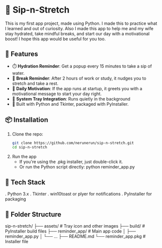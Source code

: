 # 🧃 Sip-n-Stretch

This is my first app project, made using Python. I made this to practice what I learned and out of curiosity.
Also I made this app to help me and my wife stay hydrated, take mindful breaks, and start our day with a motivational boost!
I hope this app would be useful for you too.

## 🌟 Features

- ⏱️ **Hydration Reminder**: Get a popup every 15 minutes to take a sip of water.
- 🧘 **Break Reminder**: After 2 hours of work or study, it nudges you to stretch and take a rest.
- 💬 **Daily Motivation**: If the app runs at startup, it greets you with a motivational message to start your day right.
- 🧪 **System Tray Integration**: Runs quietly in the background
- 🐍 Built with Python and Tkinter, packaged with PyInstaller.

## 📦 Installation

1. Clone the repo:
   ```bash
   git clone https://github.com/nerunerun/sip-n-stretch.git
   cd sip-n-stretch

2. Run the app
   - If you're using the .pkg installer, just double-click it.
   - Or run the Python script directly:
     python reminder_app.py

## 🧙 Tech Stack
. Python 3.x
. Tkinter
. win10toast or plyer for notifications
. PyInstaller for packaging

## 🧁 Folder Structure
sip-n-stretch/
├── assets/              # Tray icon and other images
├── build/               # PyInstaller build files
├── reminder_app/        # Main app code
│   ├── reminder_app.py
│   └── ...
├── README.md
└── reminder_app.pkg     # Installer file
